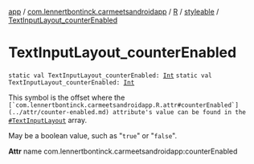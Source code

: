 [app](../../../index.md) / [com.lennertbontinck.carmeetsandroidapp](../../index.md) / [R](../index.md) / [styleable](index.md) / [TextInputLayout_counterEnabled](./-text-input-layout_counter-enabled.md)

# TextInputLayout_counterEnabled

`static val TextInputLayout_counterEnabled: `[`Int`](https://kotlinlang.org/api/latest/jvm/stdlib/kotlin/-int/index.html)
`static val TextInputLayout_counterEnabled: `[`Int`](https://kotlinlang.org/api/latest/jvm/stdlib/kotlin/-int/index.html)

This symbol is the offset where the ``[`com.lennertbontinck.carmeetsandroidapp.R.attr#counterEnabled`](../attr/counter-enabled.md) attribute's value can be found in the ``[`#TextInputLayout`](-text-input-layout.md) array.

May be a boolean value, such as "`true`" or "`false`".

**Attr**
name com.lennertbontinck.carmeetsandroidapp:counterEnabled

